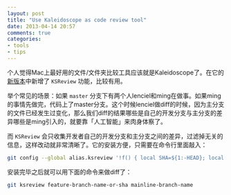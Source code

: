 ```yaml
---
layout: post
title: "Use Kaleidoscope as code review tool"
date: 2013-04-14 20:57
comments: true
categories:
- tools
- tips
---
```


个人觉得Mac上最好用的文件/文件夹比较工具应该就是Kaleidoscope了。在它的[新版本](http://kaleidoscopeapp.com/beta)中新增了 ``KSReview`` 功能，比较有用。

举个常见的场景：如果 ``master`` 分支下有两个人lenciel和ming在做事。如果ming的事情先做完，代码上了master分支。这个时候lenciel做diff的时候，因为主分支的文件已经发生过变化，那么我们diff的结果哪些是自己的开发分支与主分支的差异哪些是ming引入的，就要靠「人工智能」来肉身体察了。

而 ``KSReview`` 会只收集开发者自己的开发分支和主分支之间的差异，过滤掉无关的信息，这样改动就非常清晰了。它的安装方便，只需要在命令行里面敲入：

``` bash
git config --global alias.ksreview '!f() { local SHA=${1:-HEAD}; local BRANCH=${2:-master}; if [ $SHA == $BRANCH ]; then SHA=HEAD; fi; git difftool -y -t Kaleidoscope $BRANCH...$SHA; }; f'
```

安装完毕之后就可以用下面的命令来做diff了：

``` bash
git ksreview feature-branch-name-or-sha mainline-branch-name
```
